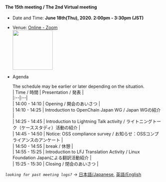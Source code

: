 #### The 15th meeting / The 2nd Virtual meeting
- Date and Time: **June 18th(Thu), 2020. 2:00pm - 3:30pm (JST)**  
- Venue: [Online - Zoom](https://socionext.zoom.us/j/99975267803?pwd=R0xzc3VnR1ZyMWpySnZpTDFsNFpUZz09)  
   <img src="https://github.com/OpenChain-Project/OpenChain-JWG/raw/master/Meeting-Materials/All-Member-Meeting/20200618/qr-zoom-20200618.png" width="128px">  

- Agenda  

   The schedule may be earlier or later depending on the situation.  
   | Time / 時間 | Presentation / 発表 |  
   |:--|:--|  
   | 14:00 - 14:10 | Opening / 開会のあいさつ |  
   | 14:10 - 14:25 | Introduction to OpenChain Japan WG / Japan WGの紹介 |  
   | 14:25 - 14:45 | Introduction to Lightning Talk activity / ライトニングトーク（ケーススタディ）活動の紹介 |  
   | 14:45 - 14:50 | Notice: OSS compliance survey / お知らせ：OSSコンプライアンスのアンケート |  
   | 14:50 - 14:55 | break / 休憩 |  
   | 14:55 - 15:25 | Introduction to LFJ Translation Activity / Linux Foundation Japanによる翻訳活動紹介 |  
   | 15:25 - 15:30 | Closing / 閉会のあいさつ |  


*`looking for past meeting logs?`* → [日本語/Japanese](https://openchain-project.github.io/OpenChain-JWG/meeting-minutes.html), [英語/English](https://openchain-project.github.io/OpenChain-JWG/meeting-minutes_en.html)

